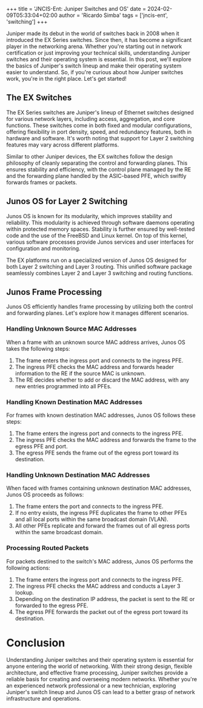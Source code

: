 +++
title = 'JNCIS-Ent: Juniper Switches and OS'
date = 2024-02-09T05:33:04+02:00
author = 'Ricardo Simba'
tags = ['jncis-ent', 'switching']
+++

Juniper made its debut in the world of switches back in 2008 when it introduced the EX Series switches. Since then, it has become a significant player in the networking arena. Whether you're starting out in network certification or just improving your technical skills, understanding Juniper switches and their operating system is essential. In this post, we'll explore the basics of Juniper's switch lineup and make their operating system easier to understand. So, if you're curious about how Juniper switches work, you're in the right place. Let's get started!

## The EX Switches
The EX Series switches are Juniper's lineup of Ethernet switches designed for various network layers, including access, aggregation, and core functions. These switches come in both fixed and modular configurations, offering flexibility in port density, speed, and redundancy features, both in hardware and software. It's worth noting that support for Layer 2 switching features may vary across different platforms.

Similar to other Juniper devices, the EX switches follow the design philosophy of cleanly separating the control and forwarding planes. This ensures stability and efficiency, with the control plane managed by the RE and the forwarding plane handled by the ASIC-based PFE, which swiftly forwards frames or packets.

## Junos OS for Layer 2 Switching
Junos OS is known for its modularity, which improves stability and reliability. This modularity is achieved through software daemons operating within protected memory spaces. Stability is further ensured by well-tested code and the use of the FreeBSD and Linux kernel. On top of this kernel, various software processes provide Junos services and user interfaces for configuration and monitoring.

The EX platforms run on a specialized version of Junos OS designed for both Layer 2 switching and Layer 3 routing. This unified software package seamlessly combines Layer 2 and Layer 3 switching and routing functions.

## Junos Frame Processing
Junos OS efficiently handles frame processing by utilizing both the control and forwarding planes. Let's explore how it manages different scenarios.

### Handling Unknown Source MAC Addresses
When a frame with an unknown source MAC address arrives, Junos OS takes the following steps:
1. The frame enters the ingress port and connects to the ingress PFE.
2. The ingress PFE checks the MAC address and forwards header information to the RE if the source MAC is unknown.
3. The RE decides whether to add or discard the MAC address, with any new entries programmed into all PFEs.

### Handling Known Destination MAC Addresses
For frames with known destination MAC addresses, Junos OS follows these steps:
1. The frame enters the ingress port and connects to the ingress PFE.
2. The ingress PFE checks the MAC address and forwards the frame to the egress PFE and port.
3. The egress PFE sends the frame out of the egress port toward its destination.

### Handling Unknown Destination MAC Addresses
When faced with frames containing unknown destination MAC addresses, Junos OS proceeds as follows:
1. The frame enters the port and connects to the ingress PFE.
2. If no entry exists, the ingress PFE duplicates the frame to other PFEs and all local ports within the same broadcast domain (VLAN).
3. All other PFEs replicate and forward the frames out of all egress ports within the same broadcast domain.

### Processing Routed Packets
For packets destined to the switch's MAC address, Junos OS performs the following actions:
1. The frame enters the ingress port and connects to the ingress PFE.
2. The ingress PFE checks the MAC address and conducts a Layer 3 lookup.
3. Depending on the destination IP address, the packet is sent to the RE or forwarded to the egress PFE.
4. The egress PFE forwards the packet out of the egress port toward its destination.

# Conclusion
Understanding Juniper switches and their operating system is essential for anyone entering the world of networking. With their strong design, flexible architecture, and effective frame processing, Juniper switches provide a reliable basis for creating and overseeing modern networks. Whether you're an experienced network professional or a new technician, exploring Juniper's switch lineup and Junos OS can lead to a better grasp of network infrastructure and operations.
